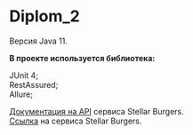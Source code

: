 # Diplom_2
Версия Java 11.

**В проекте используется библиотека:**

JUnit 4;  
RestAssured;  
Allure;

[Документация на API](https://code.s3.yandex.net/qa-automation-engineer/java/cheatsheets/paid-track/diplom/api-documentation.pdf)
сервиса Stellar Burgers.  
[Ссылка](https://stellarburgers.nomoreparties.site/ingredient/61c0c5a71d1f82001bdaaa6d) на сервиса Stellar Burgers.

